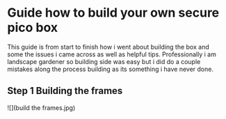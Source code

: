 # Guide how to build your own secure pico box

This guide is from start to finish how i went about building the box and some the issues i came across as well as helpful tips. Professionally i am landscape gardener so building side was easy but i did do a couple mistakes along the process building as its something i have never done.

## Step 1 Building the frames
![](build the frames.jpg) 

